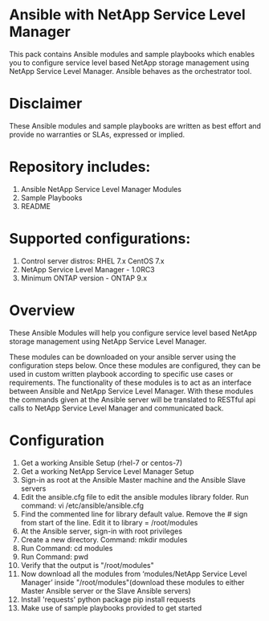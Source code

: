# Ansible with NetApp Service Level Manager

This pack contains Ansible modules and sample playbooks which enables you to configure service level based NetApp storage management using NetApp Service Level Manager. Ansible behaves as the orchestrator tool.

# Disclaimer
These Ansible modules and sample playbooks are written as best effort and provide no warranties or SLAs, expressed or implied.

# Repository includes:
1.	Ansible NetApp Service Level Manager Modules
2.	Sample Playbooks
3.	README
 
# Supported configurations:
1. Control server distros: RHEL 7.x CentOS 7.x
2. NetApp Service Level Manager - 1.0RC3
3. Minimum ONTAP version - ONTAP 9.x

# Overview
These Ansible Modules will help you configure service level based NetApp storage management using NetApp Service Level Manager.

These modules can be downloaded on your ansible server using the configuration steps below. Once these modules are configured, they can be used in custom written playbook according to specific use cases or requirements.
The functionality of these modules is to act as an interface between Ansible and NetApp Service Level Manager. With these modules the commands given at the Ansible server will be translated to RESTful api calls to NetApp Service Level Manager and communicated back.


# Configuration
1. Get a working Ansible Setup (rhel-7 or centos-7)
3. Get a working NetApp Service Level Manager Setup
2. Sign-in as root at the Ansible Master machine and the Ansible Slave servers
3. Edit the ansible.cfg file to edit the ansible modules library folder. Run command:
vi /etc/ansible/ansible.cfg
4. Find the commented line for library default value. Remove the # sign from start of the line. Edit it to
library = /root/modules
5. At the Ansible server, sign-in with root privileges
6. Create a new directory. Command:
mkdir modules
7. Run Command:
cd modules
8. Run Command:
pwd
9. Verify that the output is "/root/modules"
10. Now download all the modules from ‘modules/NetApp Service Level Manager’ inside "/root/modules"(download these modules to either Master Ansible server or the Slave Ansible servers)
11. Install 'requests' python package
pip install requests
12. Make use of sample playbooks provided to get started

